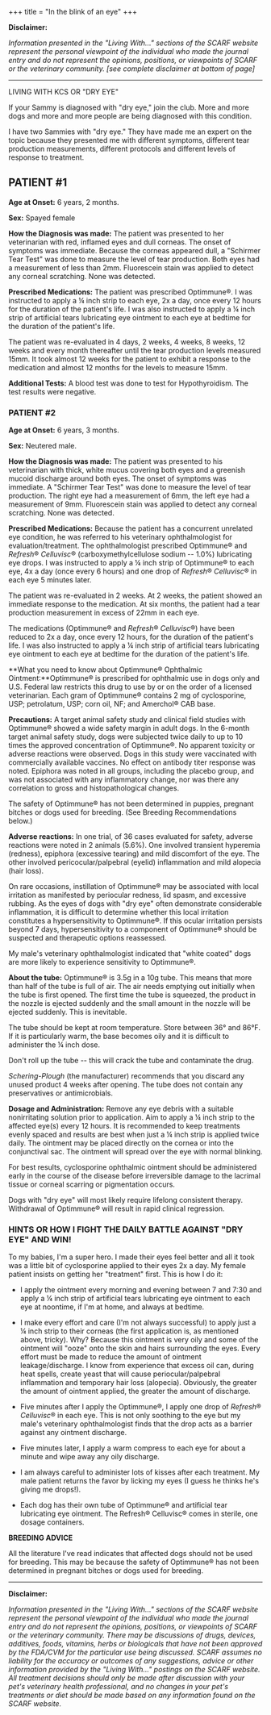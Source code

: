 +++
title = "In the blink of an eye"
+++

**Disclaimer:**

*Information presented in the "Living With..." sections of the SCARF website represent the personal viewpoint of the individual who made the journal entry and do not represent the opinions, positions, or viewpoints of SCARF or the veterinary community. [see complete disclaimer at bottom of page]*

-----


LIVING WITH KCS OR "DRY EYE"

If your Sammy is diagnosed with "dry eye," join the club. More and more
dogs and more and more people are being diagnosed with this condition.

I have two Sammies with "dry eye." They have made me an expert on the
topic because they presented me with different symptoms, different tear
production measurements, different protocols and different levels of
response to treatment.

## PATIENT #1

**Age at Onset:** 6 years, 2 months.

**Sex:** Spayed female

**How the Diagnosis was made:** The patient was presented to her
veterinarian with red, inflamed eyes and dull corneas. The onset of
symptoms was immediate. Because the corneas appeared dull, a "Schirmer
Tear Test" was done to measure the level of tear production. Both eyes
had a measurement of less than 2mm. Fluorescein stain was applied to
detect any corneal scratching. None was detected.

**Prescribed Medications:** The patient was prescribed Optimmune®. I was
instructed to apply a ¼ inch strip to each eye, 2x a day, once every 12
hours for the duration of the patient's life. I was also instructed to
apply a ¼ inch strip of artificial tears lubricating eye ointment to
each eye at bedtime for the duration of the patient's life.

The patient was re-evaluated in 4 days, 2 weeks, 4 weeks, 8 weeks, 12
weeks and every month thereafter until the tear production levels
measured 15mm. It took almost 12 weeks for the patient to exhibit a
response to the medication and almost 12 months for the levels to
measure 15mm.

**Additional Tests:** A blood test was done to test for Hypothyroidism.
The test results were negative.

### PATIENT #2

**Age at Onset:** 6 years, 3 months.

**Sex:** Neutered male.

**How the Diagnosis was made:** The patient was presented to his
veterinarian with thick, white mucus covering both eyes and a greenish
mucoid discharge around both eyes. The onset of symptoms was immediate.
A "Schirmer Tear Test" was done to measure the level of tear production.
The right eye had a measurement of 6mm, the left eye had a measurement
of 9mm. Fluorescein stain was applied to detect any corneal scratching.
None was detected.

**Prescribed Medications:** Because the patient has a concurrent
unrelated eye condition, he was referred to his veterinary
ophthalmologist for evaluation/treatment. The ophthalmologist prescribed
Optimmune® and *Refresh*® *Celluvisc*® (carboxymethylcellulose sodium --
1.0%) lubricating eye drops. I was instructed to apply a ¼ inch strip of
Optimmune® to each eye, 4x a day (once every 6 hours) and one drop
of *Refresh*® *Celluvisc*® in each eye 5 minutes later.

The patient was re-evaluated in 2 weeks. At 2 weeks, the patient showed
an immediate response to the medication. At six months, the patient had
a tear production measurement in excess of 22mm in each eye.

The medications (Optimmune® and *Refresh*® *Celluvisc*®) have been
reduced to 2x a day, once every 12 hours, for the duration of the
patient's life. I was also instructed to apply a ¼ inch strip of
artificial tears lubricating eye ointment to each eye at bedtime for the
duration of the patient's life.

**What you need to know about Optimmune® Ophthalmic
Ointment:**Optimmune® is prescribed for ophthalmic use in dogs only and
U.S. Federal law restricts this drug to use by or on the order of a
licensed veterinarian. Each gram of Optimmune® contains 2 mg of
cyclosporine, USP; petrolatum, USP; corn oil, NF; and Amerchol® CAB
base.

**Precautions:** A target animal safety study and clinical field studies
with Optimmune® showed a wide safety margin in adult dogs. In the
6-month target animal safety study, dogs were subjected twice daily to
up to 10 times the approved concentration of Optimmune®. No apparent
toxicity or adverse reactions were observed. Dogs in this study were
vaccinated with commercially available vaccines. No effect on antibody
titer response was noted. Epiphora was noted in all groups, including
the placebo group, and was not associated with any inflammatory change,
nor was there any correlation to gross and histopathological changes.

The safety of Optimmune® has not been determined in puppies, pregnant
bitches or dogs used for breeding. (See Breeding Recommendations below.)

**Adverse reactions:** In one trial, of 36 cases evaluated for safety,
adverse reactions were noted in 2 animals (5.6%). One involved transient
hyperemia (redness), epiphora (excessive tearing) and mild discomfort of
the eye. The other involved pericocular/palpebral (eyelid) inflammation
and mild alopecia (hair loss).

On rare occasions, instillation of Optimmune® may be associated with
local irritation as manifested by periocular redness, lid spasm, and
excessive rubbing. As the eyes of dogs with "dry eye" often demonstrate
considerable inflammation, it is difficult to determine whether this
local irritation constitutes a hypersensitivity to Optimmune®. If this
ocular irritation persists beyond 7 days, hypersensitivity to a
component of Optimmune® should be suspected and therapeutic options
reassessed.

My male's veterinary ophthalmologist indicated that "white coated" dogs
are more likely to experience sensitivity to Optimmune®.

**About the tube:** Optimmune® is 3.5g in a 10g tube. This means that
more than half of the tube is full of air. The air needs emptying out
initially when the tube is first opened. The first time the tube is
squeezed, the product in the nozzle is ejected suddenly and the small
amount in the nozzle will be ejected suddenly. This is inevitable.

The tube should be kept at room temperature. Store between 36° and 86°F.
If it is particularly warm, the base becomes oily and it is difficult to
administer the ¼ inch dose.

Don't roll up the tube -- this will crack the tube and contaminate the
drug.

*Schering-Plough* (the manufacturer) recommends that you discard any
unused product 4 weeks after opening. The tube does not contain any
preservatives or antimicrobials.

**Dosage and Administration:** Remove any eye debris with a suitable
nonirritating solution prior to application. Aim to apply a ¼ inch strip
to the affected eye(s) every 12 hours. It is recommended to keep
treatments evenly spaced and results are best when just a ¼ inch strip
is applied twice daily. The ointment may be placed directly on the
cornea or into the conjunctival sac. The ointment will spread over the
eye with normal blinking.

For best results, cyclosporine ophthalmic ointment should be
administered early in the course of the disease before irreversible
damage to the lacrimal tissue or corneal scarring or pigmentation
occurs.

Dogs with "dry eye" will most likely require lifelong consistent
therapy. Withdrawal of Optimmune® will result in rapid clinical
regression.

### HINTS OR HOW I FIGHT THE DAILY BATTLE AGAINST "DRY EYE" AND WIN!

To my babies, I'm a super hero. I made their eyes feel better and all it
took was a little bit of cyclosporine applied to their eyes 2x a day. My
female patient insists on getting her "treatment" first. This is how I
do it:

-   I apply the ointment every morning and evening between 7 and 7:30
    and apply a ¼ inch strip of artificial tears lubricating eye
    ointment to each eye at noontime, if I'm at home, and always at
    bedtime.

-   I make every effort and care (I'm not always successful) to apply
    just a ¼ inch strip to their corneas (the first application is, as
    mentioned above, tricky). Why? Because this ointment is very oily
    and some of the ointment will "ooze" onto the skin and hairs
    surrounding the eyes. Every effort must be made to reduce the amount
    of ointment leakage/discharge. I know from experience that excess
    oil can, during heat spells, create yeast that will cause
    periocular/palpebral inflammation and temporary hair loss
    (alopecia). Obviously, the greater the amount of ointment applied,
    the greater the amount of discharge.

-   Five minutes after I apply the Optimmune®, I apply one drop
    of *Refresh*® *Celluvisc*® in each eye. This is not only soothing to
    the eye but my male's veterinary ophthalmologist finds that the drop
    acts as a barrier against any ointment discharge.

-   Five minutes later, I apply a warm compress to each eye for about a
    minute and wipe away any oily discharge.

-   I am always careful to administer lots of kisses after each
    treatment. My male patient returns the favor by licking my eyes (I
    guess he thinks he's giving me drops!).

-   Each dog has their own tube of Optimmune® and artificial tear
    lubricating eye ointment. The Refresh® Celluvisc® comes in sterile,
    one dosage containers.

**BREEDING ADVICE**

All the literature I've read indicates that affected dogs should not be
used for breeding. This may be because the safety of Optimmune® has not
been determined in pregnant bitches or dogs used for breeding.

-----

**Disclaimer:**

*Information presented in the "Living With..." sections of the SCARF website represent the personal viewpoint of the individual who made the journal entry and do not represent the opinions, positions, or viewpoints of SCARF or the veterinary community. There may be discussions of drugs, devices, additives, foods, vitamins, herbs or biologicals that have not been approved by the FDA/CVM for the particular use being discussed. SCARF assumes no liability for the accuracy or outcomes of any suggestions, advice or other information provided by the "Living With..." postings on the SCARF website. All treatment decisions should only be made after discussion with your pet's veterinary health professional, and no changes in your pet's treatments or diet should be made based on any information found on the SCARF website.*
